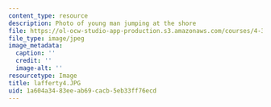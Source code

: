 ```yaml
---
content_type: resource
description: Photo of young man jumping at the shore
file: https://ol-ocw-studio-app-production.s3.amazonaws.com/courses/4-341-introduction-to-photography-fall-2002/1a604a3483eeab69cacb5eb33ff76ecd_lafferty4.JPG
file_type: image/jpeg
image_metadata:
  caption: ''
  credit: ''
  image-alt: ''
resourcetype: Image
title: lafferty4.JPG
uid: 1a604a34-83ee-ab69-cacb-5eb33ff76ecd
---
```

